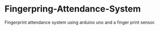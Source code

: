# Fingerpring-Attendance-System
Fingerprint attendance system using arduino uno and a finger print sensor.
